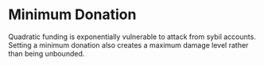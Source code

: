 # Minimum Donation

Quadratic funding is exponentially vulnerable to attack from sybil accounts. Setting a minimum donation also creates a maximum damage level rather than being unbounded.

